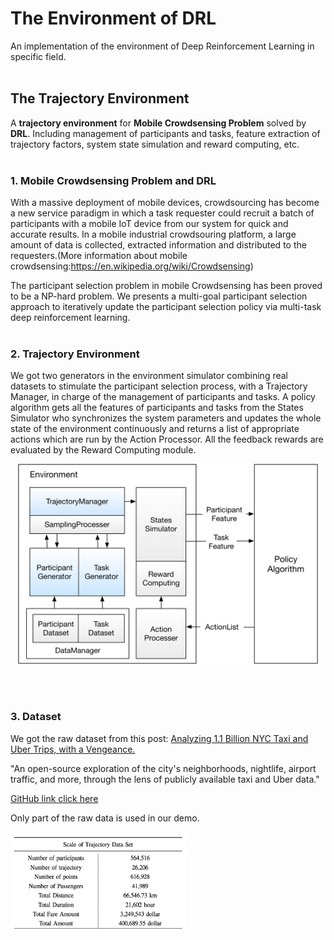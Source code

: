 # The Environment of DRL
An implementation of the environment of Deep Reinforcement Learning in specific field.
<br/></br>
## The Trajectory Environment
A **trajectory environment** for **Mobile Crowdsensing Problem** solved by **DRL**. Including management of participants and tasks, feature extraction of trajectory factors, system state simulation and reward computing, etc.
<br/></br>
### 1. Mobile Crowdsensing Problem and DRL

With a massive deployment of mobile devices, crowdsourcing has become a new service paradigm in which a task requester could recruit a batch of participants with a mobile IoT device from our system for quick and accurate results. In a mobile industrial crowdsouring platform, a large amount of data is collected, extracted information and distributed to the requesters.(More information about mobile crowdsensing:https://en.wikipedia.org/wiki/Crowdsensing)

The participant selection problem in mobile Crowdsensing has been proved to be a NP-hard problem. We presents a multi-goal participant selection approach to iteratively update the participant selection policy via multi-task deep reinforcement learning.
<br/></br>
### 2. Trajectory Environment
We got two generators in the environment simulator combining real datasets to stimulate the participant selection process, with a Trajectory Manager, in charge of the management of participants and tasks. A policy algorithm gets all the features of participants and tasks from the States Simulator who synchronizes the system parameters and updates the whole state of the environment continuously and returns a list of appropriate actions which are run by the Action Processor. All the feedback rewards are evaluated by the Reward Computing module.

<div align=center><img src="https://github.com/emailhxn/Deep-Reinforcement-Learning/blob/master/Data_Generator/img/DRLArch03.png" width = "480" height = "320"/></div>

<!--
![](https://github.com/emailhxn/Deep-Reinforcement-Learning/blob/master/Data_Generator/img/DRLArch03.png)
-->

<br/></br>
### 3. Dataset
We got the raw dataset from this post: [Analyzing 1.1 Billion NYC Taxi and Uber Trips, with a Vengeance.][1]  

"An open-source exploration of the city's neighborhoods, nightlife, airport traffic, and more, through the lens of publicly available taxi and Uber data."

[GitHub link click here][2]

[1]: https://toddwschneider.com/posts/analyzing-1-1-billion-nyc-taxi-and-uber-trips-with-a-vengeance/  
[2]: https://github.com/toddwschneider/nyc-taxi-data

Only part of the raw data is used in our demo.
<div align=left><img src="https://github.com/emailhxn/Deep-Reinforcement-Learning/blob/master/Data_Generator/img/dataset-table.png" width = "280" height = "160"/></div>
